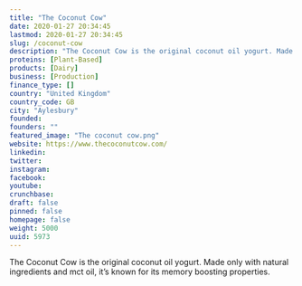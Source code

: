 ```yaml
---
title: "The Coconut Cow"
date: 2020-01-27 20:34:45
lastmod: 2020-01-27 20:34:45
slug: /coconut-cow
description: "The Coconut Cow is the original coconut oil yogurt. Made only with natural ingredients and mct oil, it’s known for its memory boosting properties."
proteins: [Plant-Based]
products: [Dairy]
business: [Production]
finance_type: []
country: "United Kingdom"
country_code: GB
city: "Aylesbury"
founded: 
founders: ""
featured_image: "The coconut cow.png"
website: https://www.thecoconutcow.com/
linkedin: 
twitter: 
instagram: 
facebook: 
youtube: 
crunchbase: 
draft: false
pinned: false
homepage: false
weight: 5000
uuid: 5973
---
```

The Coconut Cow is the original coconut oil yogurt. Made only with natural ingredients and mct oil, it’s known for its memory boosting properties.
